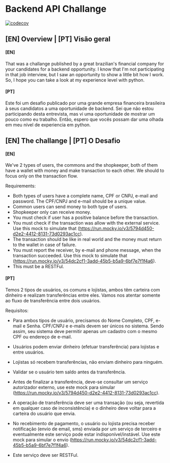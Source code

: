 # Backend API Challange

[![codecov](https://codecov.io/gh/darcivieira/first-backend-challange/graph/badge.svg?token=3HR8KN8GNB)](https://codecov.io/gh/darcivieira/first-backend-challange)

## [EN] Overview | [PT] Visão geral

#### [EN]

That was a challange published by a great brazilian's financial company for your candidates for a backend opportunity.
I know that I'm not participating in that job interview, but I saw an opportunity to show a little bit how I work.
So, I hope you can take a look at my experience level with python.

#### [PT]

Este foi um desafio publicado por uma grande empresa financeira brasileira à seus candidatos a uma oportunidade de
backend. Sei que não estou participando desta entrevista, mas vi uma oportunidade de mostrar um pouco como eu trabalho.
Então, espero que vocês possam dar uma olhada em meu nível de experiencia em python.




## [EN] The challange | [PT] O Desafio

#### [EN]

We've 2 types of users, the commons and the shopkeeper, both of them have a wallet with money and make transaction to 
each other. We should to focus only on the transaction flow.

Requirements:

* Both types of users have a complete name, CPF or CNPJ, e-mail and password. The CPF/CNPJ and e-mail should be a unique
value.
* Common users can send money to both type of users.
* Shopkeeper only can receive money.
* You must check if user has a positive balance before the transaction.
* You must check if the transaction was allow with the external service. Use this mock to simulate that 
(https://run.mocky.io/v3/5794d450-d2e2-4412-8131-73d0293ac1cc).
* The transaction should be like in real world and the money must return to the wallet in case of failure.
* You must report the receiver, by e-mail and phone message, when the transaction succeeded. Use this mock to simulate 
that (https://run.mocky.io/v3/54dc2cf1-3add-45b5-b5a9-6bf7e7f1f4a6).
* This must be a RESTFul.

#### [PT]

Temos 2 tipos de usuários, os comuns e lojistas, ambos têm carteira com dinheiro e realizam transferências entre eles. Vamos nos atentar somente ao fluxo de transferência entre dois usuários.

Requisitos:

* Para ambos tipos de usuário, precisamos do Nome Completo, CPF, e-mail e Senha. CPF/CNPJ e e-mails devem ser únicos no sistema. Sendo assim, seu sistema deve permitir apenas um cadastro com o mesmo CPF ou endereço de e-mail.

* Usuários podem enviar dinheiro (efetuar transferência) para lojistas e entre usuários.

* Lojistas só recebem transferências, não enviam dinheiro para ninguém.

* Validar se o usuário tem saldo antes da transferência.

* Antes de finalizar a transferência, deve-se consultar um serviço autorizador externo, use este mock para simular (https://run.mocky.io/v3/5794d450-d2e2-4412-8131-73d0293ac1cc).

* A operação de transferência deve ser uma transação (ou seja, revertida em qualquer caso de inconsistência) e o dinheiro deve voltar para a carteira do usuário que envia.

* No recebimento de pagamento, o usuário ou lojista precisa receber notificação (envio de email, sms) enviada por um serviço de terceiro e eventualmente este serviço pode estar indisponível/instável. Use este mock para simular o envio (https://run.mocky.io/v3/54dc2cf1-3add-45b5-b5a9-6bf7e7f1f4a6).

* Este serviço deve ser RESTFul.
